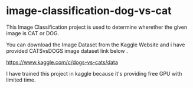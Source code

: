 # image-classification-dog-vs-cat

This Image Classification project is used to determine wherether the given image is CAT or DOG.

You can download the Image Dataset from the Kaggle Website and i have provided CATSvsDOGS image dataset link below .

https://www.kaggle.com/c/dogs-vs-cats/data

I have trained this project in kaggle because it's providing free GPU with limited time.
